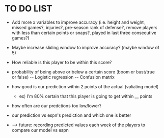 # TO DO LIST
* Add more x variables to improve accuracy (i.e. height and weight, missed games?, injuries?, pre-season rank of defense?, remove players with less than certain points or snaps?, played in last three consecutive games?)
* Maybe increase sliding window to improve accuracy? (maybe window of 5)


* How reliable is this player to be within this score?    
* probability of being above or below a certain score (boom or bust/true or false)
    -- Logistic regression
    -- Confusion matrix
* how good is our prediction within 2 points of the actual (valiating model)
    * ex) I'm 80% certain that this player is going to get within __ points
* how often are our predctions too low/lower?
* our prediction vs espn's prediction and which one is better


* --> future: recording predicted values each week of the players to compare our model vs espn
    
